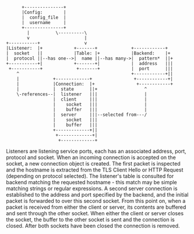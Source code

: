 

          +---------------+
          |Config:        |
          |  config_file  |
          |  username     |
          +---------------+
            |          \----------\
            v                     |
    +-----------+                 v
    |Listener:  |+            +-------+             +------------+
    |  socket   ||            |Table: |+            |Backend:    |+
    |  protocol ||--has one-->|  name ||--has many->|  pattern*  ||+
    +-----------+|            +-------+|            |  address   |||
     +-----------+             +-------+            |  port      |||
        ^                                           +------------+||
        |             +-------------+                +------------+|
        |             |Connection:  |+                +------------+
        |             |  state      ||+                  ^
        \-references--|  listener   |||                  |
                      |  client     |||                  |
                      |    socket   |||                  |
                      |    buffer   |||                  |
                      |  server     |||--selected from---/
                      |    socket   |||
                      |    buffer   |||
                      +-------------+||
                       +-------------+|
                        +-------------+

Listeners are listening service ports, each has an associated address, port,
protocol and socket. When an incoming connection is accepted on the
socket, a new connection object is created. The first packet is inspected
and the hostname is extracted from the TLS Client Hello or HTTP Request
(depending on protocol selected). The listener's table is consulted for backend
matching the requested hostname - this match may be simple matching strings or
regular expressions. A second server connection is established to the address
and port specified by the backend, and the initial packet is forwarded to over
this second socket. From this point on, when a packet is received from either
the client or server, its contents are buffered and sent through the other
socket. When either the client or server closes the socket, the buffer to
the other socket is sent and the connection is closed. After both sockets
have been closed the connection is removed.

